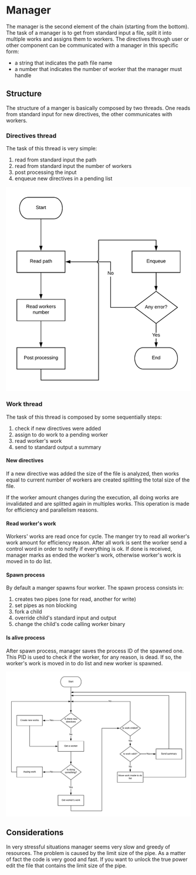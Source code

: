 # Manager
The manager is the second element of the chain (starting from the bottom). The task of a manager is to get from standard input a file, split it into multiple works and assigns them to workers. The directives through user or other component can be communicated with a manager in this specific form:

* a string that indicates the path file name
* a number that indicates the number of worker that the manager must handle

## Structure
The structure of a manger is basically composed by two threads. One reads from standard input for new directives, the other communicates with workers.

### Directives thread
The task of this thread is very simple:

1. read from standard input the path
2. read from standard input the number of workers
3. post processing the input
4. enqueue new directives in a pending list

![Directives thread](./directivesThread.png)

### Work thread
The task of this thread is composed by some sequentially steps:

1. check if new directives were added
2. assign to do work to a pending worker
3. read worker's work
4. send to standard output a summary

#### New directives
If a new directive was added the size of the file is analyzed, then works equal to current number of workers are created splitting the total size of the file.

If the worker amount changes during the execution, all doing works are invalidated and are splitted again in multiples works. This operation is made for efficiency and parallelism reasons.

#### Read worker's work
Workers' works are read once for cycle. The manger try to read all worker's work amount for efficiency reason. After all work is sent the worker send a control word in order to notify if everything is ok. If done is received, manager marks as ended the worker's work, otherwise worker's work is moved in to do list.

#### Spawn process
By default a manger spawns four worker. The spawn process consists in:

1. creates two pipes (one for read, another for write)
2. set pipes as non blocking
3. fork a child
4. override child's standard input and output
4. change the child's code calling worker binary

#### Is alive process
After spawn process, manager saves the process ID of the spawned one. This PID is used to check if the worker, for any reason, is dead. If so, the worker's work is moved in to do list and new worker is spawned.

![Directives thread](./workThread.png)

## Considerations
In very stressful situations manager seems very slow and greedy of resources. The problem is caused by the limit size of the pipe. As a matter of fact the code is very good and fast. If you want to unlock the true power edit the file that contains the limit size of the pipe.
